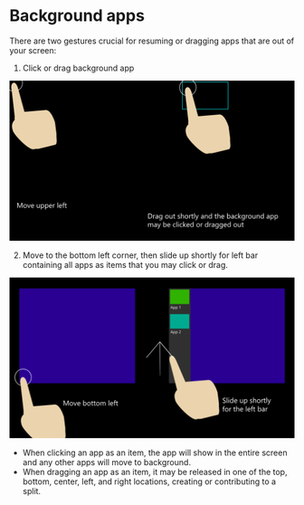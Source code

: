 # Background apps

There are two gestures crucial for resuming or dragging apps that are out of your screen:

1. Click or drag background app

![1](https://github.com/metropicture/help/blob/master/images/Background-app-1.png?raw=true)

2. Move to the bottom left corner, then slide up shortly for left bar containing all apps as items that you may click or drag.

![2](https://github.com/metropicture/help/blob/master/images/Background-app-2.png?raw=true)

- When clicking an app as an item, the app will show in the entire screen and any other apps will move to background.
- When dragging an app as an item, it may be released in one of the top, bottom, center, left, and right locations, creating or contributing to a split.
